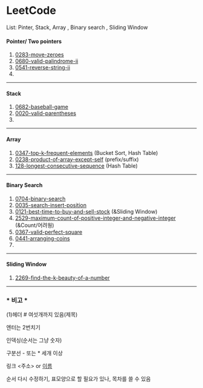 # LeetCode

List: Pinter, Stack, Array , Binary search , Sliding Window

#### Pointer/ Two pointers
1. [0283-move-zeroes](https://github.com/Ju-Kim98/LeetCode/tree/main/0283-move-zeroes)
2. [0680-valid-palindrome-ii](https://github.com/Ju-Kim98/LeetCode/tree/main/0680-valid-palindrome-ii)
3. [0541-reverse-string-ii](https://github.com/Ju-Kim98/LeetCode/tree/main/0541-reverse-string-ii)
4. 


-----
#### Stack
1. [0682-baseball-game](https://github.com/Ju-Kim98/LeetCode/tree/main/0682-baseball-game)
2. [0020-valid-parentheses](https://github.com/Ju-Kim98/LeetCode/tree/main/0020-valid-parentheses)
3. 

-----
#### Array
1. [0347-top-k-frequent-elements](https://github.com/Ju-Kim98/LeetCode/tree/main/0347-top-k-frequent-elements) (Bucket Sort, Hash Table)
2. [0238-product-of-array-except-self](https://github.com/Ju-Kim98/LeetCode/tree/main/0238-product-of-array-except-self) (prefix/suffix)
3. [128-longest-consecutive-sequence](https://github.com/Ju-Kim98/LeetCode/tree/main/0128-longest-consecutive-sequence) (Hash Table)

-----
#### Binary Search
1. [0704-binary-search](https://github.com/Ju-Kim98/LeetCode/tree/main/0704-binary-search)
2. [0035-search-insert-position](https://github.com/Ju-Kim98/LeetCode/tree/main/0035-search-insert-position)
3. [0121-best-time-to-buy-and-sell-stock](https://github.com/Ju-Kim98/LeetCode/blob/main/0121-best-time-to-buy-and-sell-stock/0121-best-time-to-buy-and-sell-stock.py)  (&Sliding Window)
4. [2529-maximum-count-of-positive-integer-and-negative-integer](https://github.com/Ju-Kim98/LeetCode/tree/main/2529-maximum-count-of-positive-integer-and-negative-integer) (&Count/어려웡)
5. [0367-valid-perfect-square](https://github.com/Ju-Kim98/LeetCode/tree/main/0367-valid-perfect-square)
6. [0441-arranging-coins](https://github.com/Ju-Kim98/LeetCode/tree/main/0441-arranging-coins)
7. 


-----
#### Sliding Window
1. [2269-find-the-k-beauty-of-a-number](https://github.com/Ju-Kim98/LeetCode/tree/main/2269-find-the-k-beauty-of-a-number)





------
### * 비고 *

(1)헤더 # 여섯개까지 있음(제목)

엔터는 2번치기 

인덱싱(순서는 그냥 숫자)

구분선 - 또는 * 세개 이상

링크 <주소> or [이름](url)

순서 다시 수정하기, 표모양으로 할 필요가 있나, 목차를 쓸 수 있음

